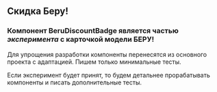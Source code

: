 ## Скидка Беру!

### Компонент BeruDiscountBadge является частью _эксперимента_ с карточкой модели **БЕРУ!**

Для упрощения разработки компоненты перенесятся из основного проекта с адаптацией.
Пишем только минимальные тесты.

Если эксперимент будет принят, то будем детальнее прорабатывать компоненты и писать дополнительные тесты.
